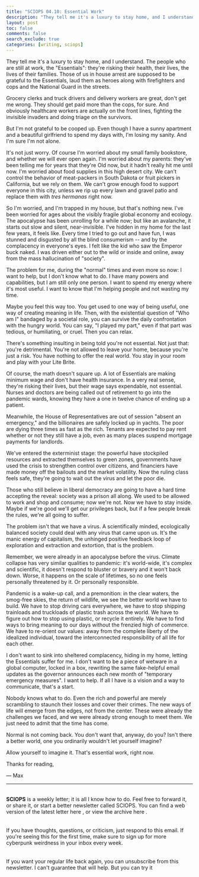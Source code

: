 ```yaml
---
title: "SCIOPS 04.10: Essential Work"
description: "They tell me it's a luxury to stay home, and I understand. The people who are still at work, the "Essentials": they're risking their health, their lives, the lives of their families. Those of us in..."
layout: post
toc: false
comments: false
search_exclude: true
categories: [writing, sciops]
---
```







 They tell me it's a luxury to stay home, and I understand. The people who are still at work, the "Essentials": they're risking their health, their lives, the lives of their families. Those of us in house arrest are supposed to be grateful to the Essentials, laud them as heroes along with firefighters and cops and the National Guard in the streets.
 







 Grocery clerks and truck drivers and delivery workers are great, don't get me wrong. They should get paid more than the cops, for sure. And obviously healthcare workers are actually on the front lines, fighting the invisible invaders and doing triage on the survivors.
 







 But I'm not grateful to be cooped up. Even though I have a sunny apartment and a beautiful girlfriend to spend my days with, I'm losing my sanity. And I'm sure I'm not alone.
 







 It's not just worry. Of course I'm worried about my small family bookstore, and whether we will ever open again. I'm worried about my parents: they've been telling me for years that they're Old now, but it hadn't really hit me until now. I'm worried about food supplies in this high desert city. We can't control the behavior of meat-packers in South Dakota or fruit pickers in California, but we rely on them. We can't grow enough food to support everyone in this city, unless we rip up every lawn and gravel patio and replace them with
 *tres hermanas* 
 right now.
 







 So I'm worried, and I'm trapped in my house, but that's nothing new. I've been worried for ages about the visibly fragile global economy and ecology. The apocalypse has been unrolling for a while now; but like an avalanche, it starts out slow and silent, near-invisible. I've hidden in my home for the last few years, it feels like. Every time I tried to go out and have fun, I was stunned and disgusted by all the blind consumerism -- and by the complacency in everyone's eyes. I felt like the kid who saw the Emperor buck naked. I was driven either out to the wild or inside and online, away from the mass hallucination of "society".
 







 The problem for me, during the "normal" times and even more so now: I want to help, but I don't know what to do. I have many powers and capabilities, but I am still only one person. I want to spend my energy where it's most useful. I want to know that I'm helping people and not wasting my time.
 







 Maybe you feel this way too. You get used to one way of being useful, one way of creating meaning in life. Then, with the existential question of "Who am I" bandaged by a societal role, you can survive the daily confrontation with the hungry world. You can say, "I played my part," even if that part was tedious, or humiliating, or cruel. Then you can relax.
 







 There's something insulting in being told you're not essential. Not just that: you're detrimental. You're not allowed to leave your home, because you're just a risk. You have nothing to offer the real world. You stay in your room and play with your Lite Brite.
 







 Of course, the math doesn't square up. A lot of Essentials are making minimum wage and don't have health insurance. In a very real sense, they're risking their lives, but their wage says expendable, not essential. Nurses and doctors are being called out of retirement to go into the pandemic wards, knowing they have a one in twelve chance of ending up a patient.
 







 Meanwhile, the House of Representatives are out of session "absent an emergency," and the billionaires are safely locked up in yachts. The poor are dying three times as fast as the rich. Tenants are expected to pay rent whether or not they still have a job, even as many places suspend mortgage payments for landlords.
 







 We've entered the exterminist stage: the powerful have stockpiled resources and extracted themselves to green zones, governments have used the crisis to strengthen control over citizens, and financiers have made money off the bailouts and the market volatility. Now the ruling class feels safe, they're going to wait out the virus and let the poor die.
 







 Those who still believe in liberal democracy are going to have a hard time accepting the reveal: society was a prison all along. We used to be allowed to work and shop and consume; now we're not. Now we have to stay inside. Maybe if we're good we'll get our privileges back, but if a few people break the rules, we're all going to suffer.
 







 The problem isn't that we have a virus. A scientifically minded, ecologically balanced society could deal with any virus that came upon us. It's the manic energy of capitalism, the unhinged positive feedback loop of exploration and extraction and extortion, that is the problem.
 







 Remember, we were already in an apocalypse before the virus. Climate collapse has very similar qualities to pandemic: it's world-wide, it's complex and scientific, it doesn't respond to bluster or bravery and it won't back down. Worse, it happens on the scale of lifetimes, so no one feels personally threatened by it. Or personally responsible.
 







 Pandemic is a wake-up call, and a premonition: in the clear waters, the smog-free skies, the return of wildlife, we see the better world we have to build. We have to stop driving cars everywhere, we have to stop shipping trainloads and truckloads of plastic trash across the world. We have to figure out how to stop using plastic, or recycle it entirely. We have to find ways to bring meaning to our days without the frenzied high of commerce. We have to re-orient our values: away from the complete liberty of the idealized individual, toward the interconnected responsibility of all life for each other.
 







 I don't want to sink into sheltered complacency, hiding in my home, letting the Essentials suffer for me. I don't want to be a piece of wetware in a global computer, locked in a box, rewriting the same fake-helpful email updates as the governor announces each new month of "temporary emergency measures". I want to help. If all I have is a vision and a way to communicate, that's a start.
 







 Nobody knows what to do. Even the rich and powerful are merely scrambling to staunch their losses and cover their crimes. The new ways of life will emerge from the edges, not from the center. These were already the challenges we faced, and we were already strong enough to meet them. We just need to admit that the time has come.
 







 Normal is not coming back. You don't want that, anyway, do you? Isn't there a better world, one you ordinarily wouldn't let yourself imagine?
 







 Allow yourself to imagine it. That's essential work, right now.
 







 Thanks for reading,
   

 — Max
 






---


###### 
**SCIOPS** 
 is a weekly letter; it is all I know how to do. Feel free to forward it, or share it, or start a better newsletter called SCIOPS. You can find a web version of the
 latest letter here
 , or view the
 archive here
 .


###### 
 If you have thoughts, questions, or criticism, just respond to this email. If you're seeing this for the first time, make sure to
 sign up
 for more  cyberpunk weirdness in your inbox every week.


###### 
 If you want your regular life back again, you can unsubscribe from this newsletter. I can't guarantee that will help. But you can try it



